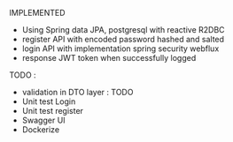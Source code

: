 IMPLEMENTED 
- Using Spring data JPA, postgresql with reactive R2DBC
- register API with encoded password hashed and salted
- login API with implementation spring security webflux
- response JWT token when successfully logged 

TODO :
- validation in DTO layer : TODO 
- Unit test Login
- Unit test register
- Swagger UI 
- Dockerize
